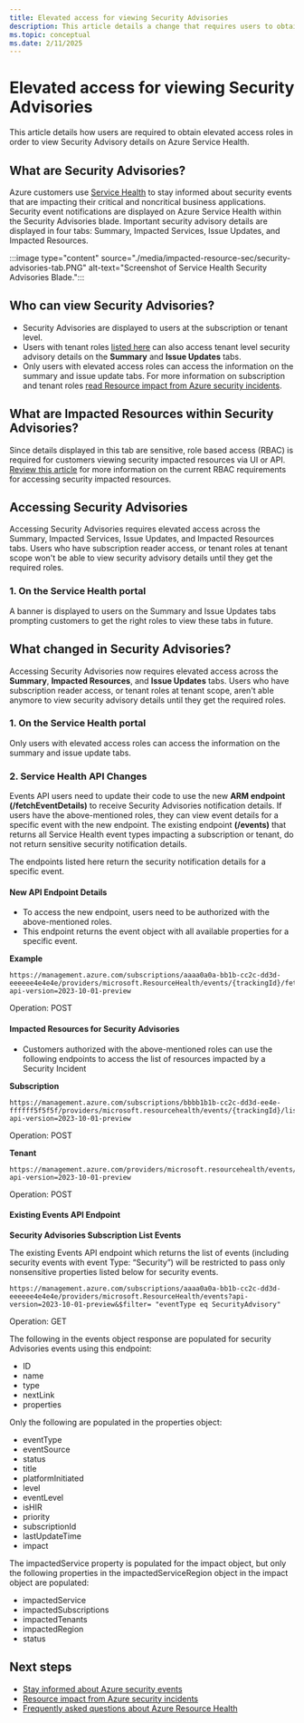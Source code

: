 ```yaml
---
title: Elevated access for viewing Security Advisories
description: This article details a change that requires users to obtain elevated access roles in order to view Security Advisory details
ms.topic: conceptual
ms.date: 2/11/2025
---
```


# Elevated access for viewing Security Advisories


This article details how users are required to obtain elevated access roles in order to view Security Advisory details on Azure Service Health.

## What are Security Advisories?

Azure customers use [Service Health](service-health-overview.md) to stay informed about security events that are impacting their critical and noncritical business applications. Security event notifications are displayed on Azure Service Health within the Security Advisories blade. Important security advisory details are displayed in four tabs: Summary, Impacted Services, Issue Updates, and Impacted Resources.


:::image type="content" source="./media/impacted-resource-sec/security-advisories-tab.PNG" alt-text="Screenshot of Service Health Security Advisories Blade.":::

## Who can view Security Advisories?

- Security Advisories are displayed to users at the subscription or tenant level. 
- Users with tenant roles [listed here](admin-access-reference.md) can also access tenant level security advisory details on the **Summary** and **Issue Updates** tabs.
- Only users with elevated access roles can access the information on the summary and issue update tabs.
  For more information on subscription and tenant roles [read Resource impact from Azure security incidents](impacted-resources-security.md).


## What are Impacted Resources within Security Advisories?

Since details displayed in this tab are sensitive, role based access (RBAC) is required for customers viewing security impacted resources via UI or API. [Review this article](impacted-resources-security.md) for more information on the current RBAC requirements for accessing security impacted resources.


## Accessing Security Advisories

Accessing Security Advisories requires elevated access across the Summary, Impacted Services, Issue Updates, and Impacted Resources tabs. Users who have subscription reader access, or tenant roles at tenant scope won't be able to view security advisory details until they get the required roles.

### 1. On the Service Health portal
A banner is displayed to users<!-- until April 2024--> on the Summary and Issue Updates tabs prompting customers to get the right roles to view these tabs in future. 


## What changed in Security Advisories?

Accessing Security Advisories now requires elevated access across the **Summary**, **Impacted Resources**, and **Issue Updates** tabs. Users who have subscription reader access, or tenant roles at tenant scope, aren't able anymore to view security advisory details until they get the required roles.

### 1. On the Service Health portal

Only users with elevated access roles can access the information on the summary and issue update tabs.

### 2. Service Health API Changes

Events API users need to update their code to use the new **ARM endpoint (/fetchEventDetails)** to receive Security Advisories notification details. If users have the above-mentioned roles, they can view event details for a specific event with the new endpoint. The existing endpoint **(/events)** that returns all Service Health event types impacting a subscription or tenant, do not return sensitive security notification details. <!--This update will be made to API version 2023-10-01-preview and future versions.-->

The <!--new and existing--> endpoints listed here <!--will--> return the security notification details for a specific event.

#### New API Endpoint Details

- To access the new endpoint, users need to be authorized with the above-mentioned roles. 
- This endpoint returns the event object with all available properties for a specific event. 

<!--- Available since API version 2022-10-01-->


**Example**

```HTTP
https://management.azure.com/subscriptions/aaaa0a0a-bb1b-cc2c-dd3d-eeeeee4e4e4e/providers/microsoft.ResourceHealth/events/{trackingId}/fetchEventDetails?api-version=2023-10-01-preview 
```
Operation: POST

#### Impacted Resources for Security Advisories

- Customers authorized with the above-mentioned roles can use the following endpoints to access the list of resources impacted by a Security Incident
<!--- Available since API version 2022-05-01-->

 
**Subscription**

```HTTP
https://management.azure.com/subscriptions/bbbb1b1b-cc2c-dd3d-ee4e-ffffff5f5f5f/providers/microsoft.resourcehealth/events/{trackingId}/listSecurityAdvisoryImpactedResources?api-version=2023-10-01-preview 
```
Operation: POST

**Tenant**

```HTTP
https://management.azure.com/providers/microsoft.resourcehealth/events/{trackingId}/listSecurityAdvisoryImpactedResources?api-version=2023-10-01-preview
```
Operation: POST

#### Existing Events API Endpoint

**Security Advisories Subscription List Events** 


<!--With API version 2023-10-01-preview (and future API versions),--> The existing Events API endpoint which returns the list of events (including security events with event Type: “Security”) will be restricted to pass only nonsensitive properties listed below for security events. 

```HTTP
https://management.azure.com/subscriptions/aaaa0a0a-bb1b-cc2c-dd3d-eeeeee4e4e4e/providers/microsoft.ResourceHealth/events?api-version=2023-10-01-preview&$filter= "eventType eq SecurityAdvisory"
```
Operation: GET

The following in the events object response are populated for security Advisories events using this endpoint:

* ID
* name
* type
* nextLink
* properties

Only the following are populated in the properties object:

* eventType
* eventSource
* status
* title
* platformInitiated
* level
* eventLevel
* isHIR
* priority
* subscriptionId
* lastUpdateTime
* impact

The impactedService property is populated for the impact object, but only the following properties in the impactedServiceRegion object in the impact object are populated:

* impactedService
* impactedSubscriptions
* impactedTenants
* impactedRegion
* status

## Next steps

* [Stay informed about Azure security events](stay-informed-security.md)
* [Resource impact from Azure security incidents](impacted-resources-security.md)
* [Frequently asked questions about Azure Resource Health](resource-health-faq.yml)
